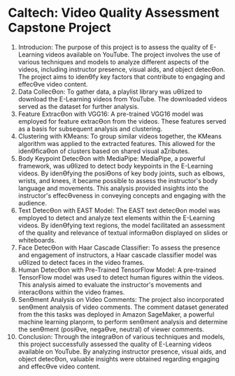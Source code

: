 # Caltech: Video Quality Assessment Capstone Project

1. Introducion:
The purpose of this project is to assess the quality of E-Learning videos available on YouTube. The project 
involves the use of various techniques and models to analyze different aspects of the videos, including 
instructor presence, visual aids, and object detecƟon. The project aims to idenƟfy key factors that 
contribute to engaging and effecƟve video content.
2. Data CollecƟon:
To gather data, a playlist library was uƟlized to download the E-Learning videos from YouTube. The 
downloaded videos served as the dataset for further analysis. 
3. Feature ExtracƟon with VGG16:
A pre-trained VGG16 model was employed for feature extracƟon from the videos. These features served 
as a basis for subsequent analysis and clustering. 
4. Clustering with KMeans: 
To group similar videos together, the KMeans algorithm was applied to the extracted features. This 
allowed for the idenƟficaƟon of clusters based on shared visual aƩributes. 
5. Body Keypoint DetecƟon with MediaPipe:
MediaPipe, a powerful framework, was uƟlized to detect body keypoints in the E-Learning videos. By 
idenƟfying the posiƟons of key body joints, such as elbows, wrists, and knees, it became possible to 
assess the instructor's body language and movements. This analysis provided insights into the 
instructor's effecƟveness in conveying concepts and engaging with the audience.
6. Text DetecƟon with EAST Model:
The EAST text detecƟon model was employed to detect and analyze text elements within the E-Learning 
videos. By idenƟfying text regions, the model facilitated an assessment of the quality and relevance of 
textual informaƟon displayed on slides or whiteboards. 
7. Face DetecƟon with Haar Cascade Classifier:
To assess the presence and engagement of instructors, a Haar cascade classifier model was uƟlized to 
detect faces in the video frames. 
8. Human DetecƟon with Pre-Trained TensorFlow Model: 
A pre-trained TensorFlow model was used to detect human figures within the videos. This analysis aimed 
to evaluate the instructor's movements and interacƟons within the video frames. 
9. SenƟment Analysis on Video Comments:
The project also incorporated senƟment analysis of video comments. The comment dataset generated 
from the this tasks was deployed in Amazon SageMaker, a powerful machine learning plaƞorm, to 
perform senƟment analysis and determine the senƟment (posiƟve, negaƟve, neutral) of viewer 
comments. 
10. Conclusion: 
Through the integraƟon of various techniques and models, this project successfully assessed the quality 
of E-Learning videos available on YouTube. By analyzing instructor presence, visual aids, and object 
detecƟon, valuable insights were obtained regarding engaging and effecƟve video content.
